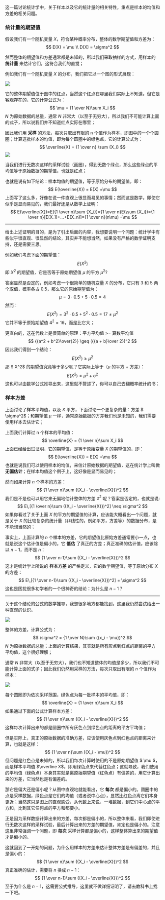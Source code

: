 这一篇讨论统计学中，关于样本以及它的统计量的相关特性，重点是样本的均值和方差的相关问题。

### 统计量的期望值

假设我们有一个随机变量 $X$，符合某种概率分布，整体的数学期望值和方差为：
$$
E(X) = \mu \\
D(X) = \sigma^2
$$

然而整体的期望值和方差通常都是未知的，所以我们采取抽样的方式，用样本的 **统计量** 来估计它们，这符合我们的直觉；

例如我们有一个随机变量 $X$ 的分布，我们把它以一个图的形式展现：

![](/home/hy/Desktop/Projects/math/statistics/imgs/all.png)

它的整体期望值位于图中的红点，当然这个红点在哪里我们实际上不知道，但它是客观存在的，它的计算公式为：
$$
\mu = {1 \over N}\sum X_i
$$
*N* 为原始数据的总量，通常 *N* 非常大（以至于无穷大），所以我们不可能计算上面的式子，所以说我们并不知道红点实际在哪里；

因此我们用 **采样** 的方法，每次只取出有限的 n 个值作为样本，即图中的一个个圆圈；计算这批样本的均值，即为每个圆圈中的绿色点，它的计算公式为：
$$
\overline{X} = {1 \over n} \sum {X_i}
$$
![](/home/hy/Desktop/Projects/math/statistics/imgs/sample.png)

当我们进行无数次这样的采样试验（画圈），得到无数个绿点，那么这些绿点的平均值等于原始数据的期望值，也就是红点；

也就是说有如下结论：样本均值的期望值，等于原始分布的期望值，即：
$$
E(\overline{X}) = E(X) =\mu
$$
上面写了这么多，好像在说一件直观上很显而易见的事情；然而这是数学，即使它似乎是显而易见的，我们最好还是从数学上证明：
$$
E(\overline{X})=E({1 \over n}\sum {X_i})={1 \over n}E(\sum {X_i})={1 \over n}[E(X_1)+...+E(X_n)]={1 \over n}(n\mu) =\mu
$$

------------------------

给出上述证明的目的，是为了引出后面的内容，我想要说明一个问题：统计学中有些似乎很直观、很显然的结论，其实并不能想当然，如果没有严格的数学证明支持，还是需要三思。

例如我们考虑下面的期望值：
$$
E(X^2)
$$
即 *$X^2$* 的期望值，它是否等于原始期望值 $\mu$ 的平方 $\mu^2$?

答案显然是否定的，例如考虑一个很简单的随机变量 *$X$* 的分布，它只有 3 和  5 两个取值，概率各占 0.5，那么它的原始期望值为：
$$
\mu = 3 \cdot 0.5 + 5 \cdot 0.5 = 4
$$
然而：
$$
E(X^2) = {3^2\cdot0.5+5^2\cdot0.5} = 17 \neq \mu^2
$$
它并不等于原始期望值 $4^2 =16$，而是比它大；

更直白的，这在代数上是很简单的原理：平方平均值 >= 算数平均值
$$
{{a^2 + b^2}\over{2}} \geq ({{a + b}\over 2})^2
$$
因此我们得到一个结论：
$$
E(X^2) \geq \mu^2
$$
那 $ X^2$ 的期望值究竟等于多少呢？它实际上等于（$\mu$ 的平方 + 方差）：
$$
E(X^2) = \mu^2 + \sigma^2
$$
这也可以由数学公式推导出来，这里就不赘述了，你可以自己去翻概率统计的书；

### 样本方差

上面讨论了样本平均值，以及 $X$ 平方，下面讨论一个更复杂的量：方差 $ \sigma^2$；和期望值 $\mu$ 一样，通常原始数据的方差我们也是未知的，我们需要使用样本去估计它；

上面我们计算过 n 个样本的平均值：
$$
\overline{X} = {1 \over n}\sum X_i
$$
上面已经给出过证明，它的期望值，是等于原始变量 $X$ 的期望值的，即：
$$
E(\overline{X}) = E(X) =\mu
$$
也就是说我们可以使用样本的均值，来估计原始数据的期望值，这在统计学上叫做 **无偏估计**；在样本均值这个例子上，这好像是显而易见的；

然而如果计算 $n$ 个样本的方差：
$$
{1 \over n}\sum ({X_i - \overline{X}})^2
$$
我们是不是也可以用它来无偏地估计整体的方差 $\sigma^2$ 呢？答案是否定的，也就是说:
$$
E\,[{1 \over n}\sum ({X_i - \overline{X}})^2] \neq \sigma^2
$$
如果你看过了关于上面 $X$ 的平方的期望值的计算，应该能大概看出一个问题，就是关于 $X$ 的比较复杂的统计量（非线性的，例如平方，方差等）的数据分布，是不能想当然的；

事实上，上面计算的 $n$ 个样本的方差，它的期望值比原始方差通常要小一点，也就是说这个估计值是偏小的，它 **低估** 了真正的方差；真正准确的估计值，应该除以 $n - 1$，而不是 $n$：
$$
{1 \over n-1}\sum ({X_i - \overline{X}})^2
$$
这才是统计学上所说的 **样本方差** 的严格定义，它的数学期望值，等于原始分布 $X$ 的方差：
$$
E\,[{1 \over n-1}\sum ({X_i - \overline{X}})^2] = \sigma^2
$$
这也是困扰很多初学者的一个很神奇的结论：为什么是 $n - 1$？

-----------------------

关于这个结论的公式的数学推导，我想很多地方都能找到，这里我仍然尝试给出一种直观的认识。

<img src="/home/hy/Desktop/Projects/math/statistics/imgs/sigma.png"  />

整体的方差，计算公式为：
$$
\sigma^2 = {1 \over N}\sum ({x_i - \mu})^2
$$
$N$ 为原始数据的总量；上面的计算结果，其实就是所有灰点到红点的距离的平方平均值，这个很好理解；

通常 $N$ 非常大（以至于无穷大），我们也不知道整体的均值是多少，所以我们不可能计算上面的式子；因此我们仍然用采样的方法，每次只取出有限的 $n$ 个值作为样本：

![](/home/hy/Desktop/Projects/math/statistics/imgs/sample2.png)

每个圆圈即为依次采样范围，绿色点为每一批样本的平均值，即：
$$
\overline{X} = {1 \over n}\sum X_i
$$
如果通过下面的公式计算样本方差：
$$
{1 \over n}\sum ({X_i - \overline{X}})^2
$$
这样每次计算出来的都是圆圈中所有灰色点到绿色点的距离的平方平均值；

但是实际上，真正的原始数据的准确方差，应该使用灰色点到红色点的距离来计算，也就是这样：
$$
{1 \over n}\sum ({X_i - \mu})^2
$$
但问题是红色点是未知的，所以我们每次计算时使用的不是原始期望值 $ \mu $，而是样本平均值 $\overline X$，即用绿色点来代替红色点；这就导致，我们使用的平均值（绿色点）本身其实就是离原始期望值（红色点）有偏差的，用它计算出来的方差，它当然也是有偏差的。

那它是偏大还是偏小呢？从图中直观地就能看出，它 **每次** 都是偏小的。圆圈中的点是采样数据，绿色点是它们的均值（或者说中心点），显然比红色点离它们本身更近；当然这只是图上的直观感受，从代数上来说，一堆数据，到它们中心点的平方和，比到其它任何点的平方和都要小。

正是因为采样数据计算出来的方差，每次都是偏小的，所以整体来看，我们即使进行无数次这样的采样试验，最后计算出来的方差的期望值，肯定也是偏小的。注意这里非常强调一个问题，即 **每次** 采样计算都是偏小的，这样整体算出来的期望值才是偏小的。

这就回到了一开始的问题，为什么用样本的方差来估计整体方差是有偏差的，并且是偏小的：
$$
{1 \over n}\sum ({X_i - \overline{X}})^2
$$
真正准确的估计，需要将 $n$ 换成 $n - 1$：
$$
{1 \over n-1}\sum ({X_i - \overline{X}})^2
$$
至于为什么是 $n - 1$，这需要公式推导，这里就不做详细证明了，请去教科书上找一下吧。